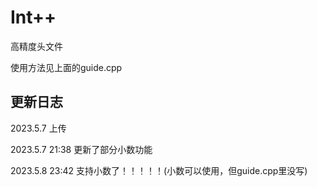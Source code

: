 # Int++
 高精度头文件

 使用方法见上面的guide.cpp
## 更新日志
 2023.5.7 上传
 
 2023.5.7 21:38 更新了部分小数功能

 2023.5.8 23:42 支持小数了！！！！！(小数可以使用，但guide.cpp里没写)